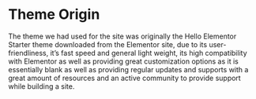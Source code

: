 # Theme Origin

The theme we had used for the site was originally the Hello Elementor Starter theme downloaded from the Elementor site, due to its user-friendliness, it’s fast speed and general light weight, its high compatibility with Elementor as well as providing great customization options as it is essentially blank as well as providing regular updates and supports with a great amount of resources and an active community to provide support while building a site.
